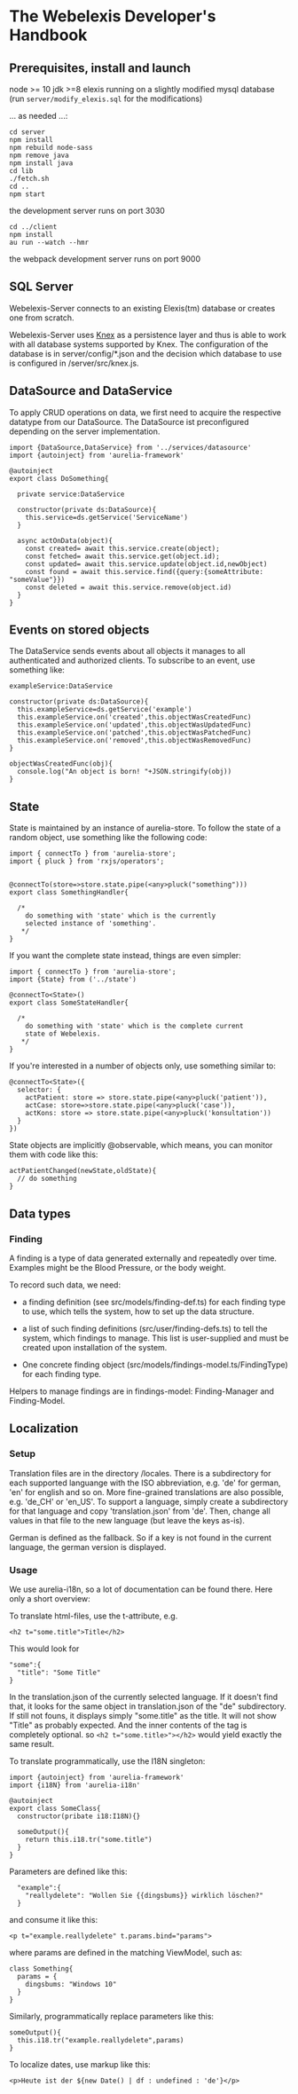 # The Webelexis Developer's Handbook

## Prerequisites, install and launch

node >= 10
jdk >=8
elexis running on a slightly modified mysql database (run `server/modify_elexis.sql` for the modifications)

... as needed ...:

    cd server
    npm install
    npm rebuild node-sass
    npm remove java
    npm install java
    cd lib
    ./fetch.sh
    cd ..
    npm start

the development server runs on port 3030

    cd ../client
    npm install
    au run --watch --hmr

the webpack development server runs on port 9000    

## SQL Server

Webelexis-Server connects to an existing Elexis(tm) database or creates one from scratch. 

Webelexis-Server uses [Knex](http://knexjs.org) as a persistence layer and thus is able to work with all database systems supported by Knex. The configuration of the database is  in server/config/*.json and the decision which database to use is configured in /server/src/knex.js.


## DataSource and DataService

To apply CRUD operations on data, we first need to acquire the respective datatype from our DataSource. The DataSource ist preconfigured depending on the server implementation.

````
import {DataSource,DataService} from '../services/datasource'
import {autoinject} from 'aurelia-framework'

@autoinject
export class DoSomething{

  private service:DataService

  constructor(private ds:DataSource){
    this.service=ds.getService('ServiceName')
  }

  async actOnData(object){
    const created= await this.service.create(object);
    const fetched= await this.service.get(object.id);
    const updated= await this.service.update(object.id,newObject)
    const found = await this.service.find({query:{someAttribute: "someValue"}})
    const deleted = await this.service.remove(object.id)
  }
} 
````

## Events on stored objects

The DataService sends events about all objects it manages to all authenticated and authorized clients. To subscribe to an event, use something like:

````
exampleService:DataService

constructor(private ds:DataSource){
  this.exampleService=ds.getService('example')
  this.exampleService.on('created',this.objectWasCreatedFunc)
  this.exampleService.on('updated',this.objectWasUpdatedFunc)
  this.exampleService.on('patched',this.objectWasPatchedFunc)
  this.exampleService.on('removed',this.objectWasRemovedFunc)
}

objectWasCreatedFunc(obj){
  console.log("An object is born! "+JSON.stringify(obj))
}

````


## State

State is maintained by an instance of aurelia-store.  To follow the state of a random object, use something like the following code:

~~~~
import { connectTo } from 'aurelia-store';
import { pluck } from 'rxjs/operators';


@connectTo(store=>store.state.pipe(<any>pluck("something")))
export class SomethingHandler{

  /* 
    do something with 'state' which is the currently
    selected instance of 'something'.
   */ 
}
~~~~

If you want the complete state instead, things are even simpler:

~~~~
import { connectTo } from 'aurelia-store';
import {State} from ('../state')

@connectTo<State>()
export class SomeStateHandler{

  /* 
    do something with 'state' which is the complete current
    state of Webelexis.
   */ 
}
~~~~

If you're interested in a number of objects only, use something similar to:

~~~~
@connectTo<State>({
  selector: {
    actPatient: store => store.state.pipe(<any>pluck('patient')),
    actCase: store=>store.state.pipe(<any>pluck('case')),
    actKons: store => store.state.pipe(<any>pluck('konsultation'))
  }
})
~~~~

State objects are implicitly @observable, which means, you can monitor them with code like this:

````
actPatientChanged(newState,oldState){
  // do something
}
````

## Data types

### Finding

A finding is a type of data generated externally and repeatedly over time. Examples might be the Blood Pressure, or the body weight.

To record such data, we need:

* a finding definition (see src/models/finding-def.ts) for each finding type to use, which tells the system, how to set up the data structure.

* a list of such finding definitions (src/user/finding-defs.ts) to tell the system, which findings to manage. This list is user-supplied and must be created upon installation of the system.

* One concrete finding object (src/models/findings-model.ts/FindingType) for each finding type.

Helpers to manage findings are in findings-model: Finding-Manager and Finding-Model.

## Localization

### Setup

Translation files are in the directory /locales. There is a subdirectory for each supported languange with the ISO abbreviation, e.g. 'de' for german, 'en' for english and so on. More fine-grained translations are also possible, e.g. 'de_CH' or 'en_US'. To support a language, simply create a subdirectory for that language and copy 'translation.json' from 'de'. Then, change all values in that file to the new language (but leave the keys as-is).

German is defined as the fallback. So if a key is not found in the current language, the german version is displayed.

### Usage

We use aurelia-i18n, so a lot of documentation can be found there. Here only a short overview:

To translate html-files, use the t-attribute, e.g.

    <h2 t="some.title">Title</h2> 

This would look for

    "some":{
      "title": "Some Title"
    }

In the translation.json of the currently selected language. If it doesn't find that, it looks for the same object in translation.json of the "de" subdirectory. If still not founs, it displays simply "some.title" as the title. It will not show "Title" as probably expected. And the inner contents of the tag is completely optional. so `<h2 t="some.title>"></h2>` would yield exactly the same result.

To translate programmatically, use the I18N singleton:

    import {autoinject} from 'aurelia-framework'
    import {i18N} from 'aurelia-i18n'

    @autoinject
    export class SomeClass{
      constructor(pribate i18:I18N){}

      someOutput(){
        return this.i18.tr("some.title")
      }
    }

  Parameters are defined like this:

      "example":{
        "reallydelete": "Wollen Sie {{dingsbums}} wirklich löschen?"
      }  

  and consume it like this:

    <p t="example.reallydelete" t.params.bind="params">

 where params are defined in the matching ViewModel, such as:

    class Something{
      params = {
        dingsbums: "Windows 10"
      }
    }   

Similarly, programmatically replace parameters like this:

    someOutput(){
      this.i18.tr("example.reallydelete",params)
    }

To localize dates, use markup like this:


    <p>Heute ist der ${new Date() | df : undefined : 'de'}</p>

